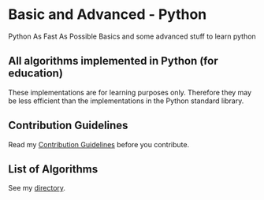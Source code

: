 # Basic and Advanced - Python
Python As Fast As Possible
Basics and some advanced stuff to learn python 

## All algorithms implemented in Python (for education)
These implementations are for learning purposes only. Therefore they may be less efficient than the implementations in the Python standard library.

## Contribution Guidelines
Read my [Contribution Guidelines](CONTRIBUTION.md) before you contribute.

## List of Algorithms
See my [directory](DIRECTORY.md).
